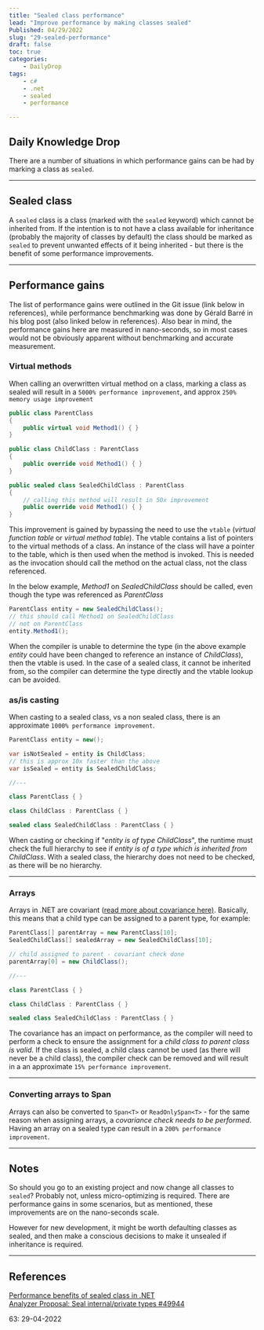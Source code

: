 ```yaml
---
title: "Sealed class performance"
lead: "Improve performance by making classes sealed"
Published: 04/29/2022
slug: "29-sealed-performance"
draft: false
toc: true
categories:
    - DailyDrop
tags:
    - c#
    - .net
    - sealed
    - performance

---
```


## Daily Knowledge Drop

There are a number of situations in which performance gains can be had by marking a class as `sealed`.

---

## Sealed class

A `sealed` class is a class (marked with the `sealed` keyword) which cannot be inherited from. If the intention is to not have a class available for inheritance (probably the majority of classes by default) the class should be marked as `sealed` to prevent unwanted effects of it being inherited - but there is the benefit of some performance improvements.

---

## Performance gains

The list of performance gains were outlined in the Git issue (link below in references), while performance benchmarking was done by Gérald Barré in his blog post (also linked below in references). Also bear in mind, the performance gains here are measured in nano-seconds, so in most cases would not be obviously apparent without benchmarking and accurate measurement.


### Virtual methods

When calling an overwritten virtual method on a class, marking a class as sealed will result in a `5000% performance improvement`, and approx `250% memory usage improvement`

``` csharp
public class ParentClass
{
    public virtual void Method1() { }
}

public class ChildClass : ParentClass
{
    public override void Method1() { }
}

public sealed class SealedChildClass : ParentClass
{
    // calling this method will result in 50x improvement
    public override void Method1() { }
}
```

This improvement is gained by bypassing the need to use the `vtable` (_virtual function table_ or _virtual method table_). The vtable contains a list of pointers to the virtual methods of a class.
An instance of the class will have a pointer to the table, which is then used when the method is invoked. This is needed as the invocation should call the method on the actual class, not the class referenced. 

In the below example, _Method1_ on _SealedChildClass_ should be called, even though the type was referenced as _ParentClass_

``` csharp
ParentClass entity = new SealedChildClass();
// this should call Method1 on SealedChildClass
// not on ParentClass
entity.Method1();
```

When the compiler is unable to determine the type (in the above example _entity_ could have been changed to reference an instance of _ChildClass_), then the vtable is used. In the case of a sealed class, it cannot be inherited from, so the compiler can determine the type directly and the vtable lookup can be avoided.

### as/is casting

When casting to a sealed class, vs a non sealed class, there is an approximate `1000% performance improvement`.

``` csharp
ParentClass entity = new();

var isNotSealed = entity is ChildClass;
// this is approx 10x faster than the above
var isSealed = entity is SealedChildClass;

//---

class ParentClass { }

class ChildClass : ParentClass { }

sealed class SealedChildClass : ParentClass { }
```

When casting or checking if "_entity is of type ChildClass_", the runtime must check the full hierarchy to see if _entity is of a type which is inherited from ChildClass_. With a sealed class, the hierarchy does not need to be checked, as there will be no hierarchy.

---

### Arrays

Arrays in .NET are covariant ([read more about covariance here)](../../03/18-co-contravariance/). Basically, this means that a child type can be assigned to a parent type, for example:

``` csharp
ParentClass[] parentArray = new ParentClass[10];
SealedChildClass[] sealedArray = new SealedChildClass[10];

// child assigned to parent - covariant check done
parentArray[0] = new ChildClass();

//---

class ParentClass { }

class ChildClass : ParentClass { }

sealed class SealedChildClass : ParentClass { }
```

The covariance has an impact on performance, as the compiler will need to perform a check to ensure the assignment for a _child class to parent class is valid_.
If the class is sealed, a child class cannot be used (as there will never be a child class), the compiler check can be removed and will result in a an approximate `15% performance improvement`.

---

### Converting arrays to Span<T>

Arrays can also be converted to `Span<T>` or `ReadOnlySpan<T>` - for the same reason when assigning arrays, a _covariance check needs to be performed_. Having an array on a sealed type can result in a `200% performance improvement`.

---

## Notes

So should you go to an existing project and now change all classes to `sealed`? Probably not, unless micro-optimizing is required. There are performance gains in some scenarios, but as mentioned, these improvements are on the nano-seconds scale.

However for new development, it might be worth defaulting classes as sealed, and then make a conscious decisions to make it unsealed if inheritance is required.

---

## References

[Performance benefits of sealed class in .NET](https://www.meziantou.net/performance-benefits-of-sealed-class.htm)  
[Analyzer Proposal: Seal internal/private types #49944](https://github.com/dotnet/runtime/issues/49944)

<?# DailyDrop ?>63: 29-04-2022<?#/ DailyDrop ?>
